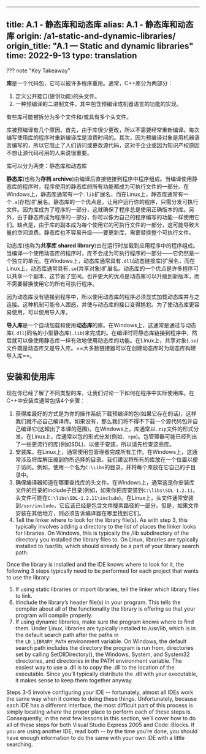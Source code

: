 
---
title: A.1 - 静态库和动态库
alias: A.1 - 静态库和动态库
origin: /a1-static-and-dynamic-libraries/
origin_title: "A.1 — Static and dynamic libraries"
time: 2022-9-13
type: translation
---


??? note "Key Takeaway"
	

**库**是一个代码包，它可以被许多程序重用。通常，C++库分为两部分：

1. 定义公开接口(提供功能)的头文件。
2. 一种预编译的二进制文件，其中包含预编译成机器语言的功能的实现。

有些库可能被拆分为多个文件和/或具有多个头文件。

库被预编译有几个原因。首先，由于库很少更改，所以不需要经常重新编译。每次编写使用库的程序时重新编译库是浪费时间的。其次，因为预编译对象是用机器语言编写的，所以它阻止了人们访问或更改源代码，这对于企业或因为知识产权原因不想让源代码可用的人来说很重要。

库可以分为两类：静态库和动态库

**静态库**(也称为**存档 archive**)由编译后直接链接到程序中程序组成。当编译使用静态库的程序时，程序使用的静态库的所有功能都成为可执行文件的一部分。在Windows上，静态库通常有一个`.lib`扩展名，而在Linux上，静态库通常有一个`.a`(存档)扩展名。静态库的一个优点是，让用户运行你的程序，只需分发可执行文件。因为库成为了程序的一部分，这就确保了程序总是使用正确版本的库。另外，由于静态库成为程序的一部分，你可以像为自己的程序编写的功能一样使用它们。缺点是，由于库的副本成为每个使用它的可执行文件的一部分，这可能导致大量的空间浪费。静态库也不容易升级——要更新库，需要替换整个可执行文件。

动态库(也称为**共享库 shared library**)由在运行时加载到应用程序中的程序组成。当编译一个使用动态库的程序时，库不会成为可执行程序的一部分——它仍然是一个独立的单元。在Windows上，动态库通常具有`.dll`(动态链接库)扩展名，而在Linux上，动态库通常具有`.so`(共享对象)扩展名。动态库的一个优点是许多程序可以共享一个副本，这节省了空间。也许更大的优点是动态库可以升级到新版本，而不需要替换使用它的所有可执行程序。

因为动态库没有链接到程序中，所以使用动态库的程序必须显式加载动态库并与之连接。这种机制可能令人困惑，并使与动态库的接口变得尴尬。为了使动态库更容易使用，可以使用导入库。

**导入库**是一个自动加载和使用**动态库**的库。在Windows上，这通常是通过与动态库(`.dll`)同名的小型静态库(`.lib`)来完成的。在编译时将静态库链接到程序中，然后就可以像使用静态库一样有效地使用动态库的功能。在Linux上，共享对象(`.so`)文件既是动态库又是导入库。==大多数链接器可以在创建动态库时为动态库构建导入库==。

## 安装和使用库

现在你已经了解了不同类型的库，让我们讨论一下如何在程序中实际使用库。在C++中安装库通常包括4个步骤：

1. 获得库最好的方式是为你的操作系统下载预编译的包(如果它存在的话)，这样我们就不必自己编译库。如果没有，那么我们将不得不下载一个源代码包并自己编译它(这超出了本课的范围)。在Windows上，库通常以`.zip`文件的形式分发。在Linux上，库通常以包的形式分发(例如`. rpm`)。包管理器可能已经列出了一些更流行的库(例如SDL)，以便于安装，所以请先检查这些库。
2. 安装库。在Linux上，通常使用包管理器完成所有工作。在Windows上，这通常涉及将库解压缩到你所选择的目录。我们建议将所有的库放在一个位置以便于访问。例如，使用一个名为`C:\Libs`的目录，并将每个库放在它自己的子目录中。
3. 确保编译器知道在哪里查找库的头文件。在Windows上，通常这是你安装库文件的目录的include子目录(例如，如果你把库安装到`C:\libs\SDL-1.2.11`，头文件可能在`C:\libs\SDL-1.2.11\include`)。在Linux上，头文件通常安装到`/usr/include`，它应该已经是包含文件搜索路径的一部分。但是，如果文件安装在其他地方，则必须告诉编译器在哪里找到它们。
5.  Tell the linker where to look for the library file(s). As with step 3, this typically involves adding a directory to the list of places the linker looks for libraries. On Windows, this is typically the /lib subdirectory of the directory you installed the library files to. On Linux, libraries are typically installed to /usr/lib, which should already be a part of your library search path.

Once the library is installed and the IDE knows where to look for it, the following 3 steps typically need to be performed for each project that wants to use the library:

5.  If using static libraries or import libraries, tell the linker which library files to link.
6.  #include the library’s header file(s) in your program. This tells the compiler about all of the functionality the library is offering so that your program will compile properly.
7.  If using dynamic libraries, make sure the program knows where to find them. Under Linux, libraries are typically installed to /usr/lib, which is in the default search path after the paths in the `LD_LIBRARY_PATH` environment variable. On Windows, the default search path includes the directory the program is run from, directories set by calling SetDllDirectory(), the Windows, System, and System32 directories, and directories in the PATH environment variable. The easiest way to use a .dll is to copy the .dll to the location of the executable. Since you’ll typically distribute the .dll with your executable, it makes sense to keep them together anyway.

Steps 3-5 involve configuring your IDE -- fortunately, almost all IDEs work the same way when it comes to doing these things. Unfortunately, because each IDE has a different interface, the most difficult part of this process is simply locating _where_ the proper place to perform each of these steps is. Consequently, in the next few lessons in this section, we’ll cover how to do all of these steps for both Visual Studio Express 2005 and Code::Blocks. If you are using another IDE, read both -- by the time you’re done, you should have enough information to do the same with your own IDE with a little searching.